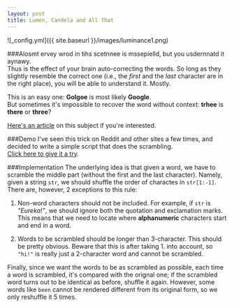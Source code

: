 ```yaml
---
layout: post
title: Lumen, Candela and All That
---
```


![_config.yml]({{ site.baseurl }}/images/luminance1.png)

###Alosmt ervey wrod in tihs scetnnee is mssepielld, but you usdernnatd it aynawy.  
Thus is the effect of your brain auto-correcting the words. So long as they slightly resemble the correct one (i.e., the *first* and the *last* character are in the right place), you will be able to understand it. Mostly. 

This is an easy one: **Golgoe** is most likely **Google**.  
But sometimes it's impossible to recover the word without context: **trhee** is **there** or **three**?

[Here's an article](http://wonderopolis.org/wonder/does-your-brain-autocorrect/) on this subject if you're interested.

###Demo
I've seen this trick on Reddit and other sites a few times, and decided to write a simple script that does the scrambling.  
[Click here to give it a try](http://jasonfly07.github.io/scrambler.html). 


###Implementation
The underlying idea is that given a word, we have to scramble the middle part (without the first and the last character). Namely, given a string `str`, we should shuffle the order of charactes in `str[1:-1]`.  
There are, however, 2 exceptions to this rule:  

1. Non-word characters should not be included. For example, if `str` is *"Eureka!"*, we should ignore both the quotation and exclamation marks. This means that we need to locate where **alphanumeric** characters start and end in a word.  

2. Words to be scrambled should be longer than 3-character. This should be pretty obvious. Beware that this is after taking 1. into account, so `"hi!"` is really just a 2-character word and cannot be scrambled.  

Finally, since we want the words to be as scrambled as possible, each time a word is scrambled, it's compared with the orignal one; if the scrambled word turns out to be identical as before, shuffle it again. However, some words like `been` cannot be rendered different from its original form, so we only reshuffle it 5 times.  